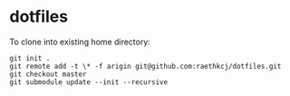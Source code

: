 # dotfiles

To clone into existing home directory:
```
git init .
git remote add -t \* -f arigin git@github.com:raethkcj/dotfiles.git
git checkout master
git submodule update --init --recursive
```
